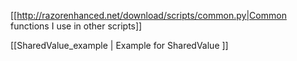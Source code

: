 
[[http://razorenhanced.net/download/scripts/common.py|Common functions I use in other scripts]]



[[SharedValue_example | Example for SharedValue ]] 